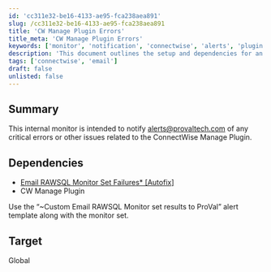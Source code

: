 ```yaml
---
id: 'cc311e32-be16-4133-ae95-fca238aea891'
slug: /cc311e32-be16-4133-ae95-fca238aea891
title: 'CW Manage Plugin Errors'
title_meta: 'CW Manage Plugin Errors'
keywords: ['monitor', 'notification', 'connectwise', 'alerts', 'plugin', 'error']
description: 'This document outlines the setup and dependencies for an internal monitor that notifies the specified email address of critical errors or issues related to the ConnectWise Manage Plugin. It includes information on the necessary dependencies and the target configuration for global monitoring.'
tags: ['connectwise', 'email']
draft: false
unlisted: false
---
```


## Summary

This internal monitor is intended to notify [alerts@provaltech.com](mailto:alerts@provaltech.com) of any critical errors or other issues related to the ConnectWise Manage Plugin.

## Dependencies

- [Email RAWSQL Monitor Set Failures* [Autofix]](<../scripts/Email Creation - Computer Failure Only.md>)  
- CW Manage Plugin  

Use the “~Custom Email RAWSQL Monitor set results to ProVal” alert template along with the monitor set.

## Target

Global



